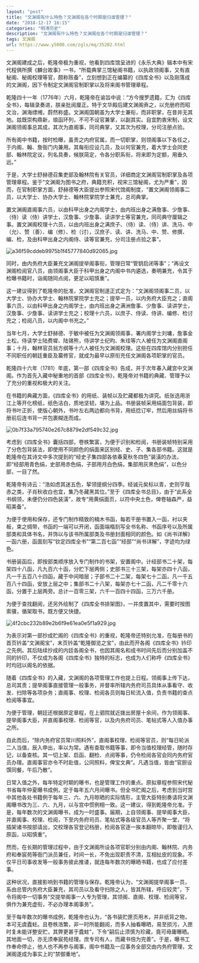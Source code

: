 ```yaml
---
layout: "post"
title: "文渊阁有什么特色？文渊阁在各个时期是归谁管理？"
date: "2018-12-17 16:15"
categories: "明清历史"
description: "文渊阁有什么特色？文渊阁在各个时期是归谁管理？"
tags: 文渊阁
url: https://www.y5000.com/zgls/mq/35202.html
---
```






文渊阁建成之后，乾隆帝极为重视，他看到四库馆呈进的《永乐大典》辑本中有宋代程俱所撰《麟台故事》一书，“所载典掌三馆秘阁书籍，以执政领阁事，又有直秘阁、秘阁校理等官，颇称赅备”，立刻想到正在编纂的《四库全书》以及刚落成的文渊阁，因下令制定文渊阁官制职掌以及将来阁书管理章程。

乾隆四十一年（1776年）六月，乾隆帝在谕旨中说：“方今搜罗遗籍，汇为《四库全书》，每辑录奏进，朕亲批阅厘正。特于文华殿后建文渊阁弆之，以充册府而昭文治，渊海缥缃，蔚然称盛。文渊阁国朝虽为大学士兼衔，而非职掌，在昔并无其地。兹既崇构鼎新，琅函环列，不可不设官兼掌，以副其实。自宜酌衷宋制，设文渊阁领阁事总其成，其次为直阁事，同司典掌，又其次为校理，分司注册点验。

所有阁中书籍，按时检曝，虽责之内府官属，而一切职掌，则领阁事以下各任之，于内阁、翰、詹衙门内兼用。其每衔应设几员，及以何官兼充，着大学士会同吏部、翰林院定议，列名具奏，候朕简定，令各分职系衔，将来即为定额，用垂久远。”

于是，大学士舒赫德召集吏部及翰林院有关官员，详细商定文渊阁官制职掌及各项管理章程。鉴于“文渊阁为图书之府，典籍充积，视宋三馆秘阁，尤为严重”，因而，在官制职掌方面，舒赫德等大臣提出参照宋代馆阁制度，“置文渊阁领阁事二员，以大学士、协办大学士、翰林院掌院学士兼充，总司典掌。

置文渊阁直阁事六员，以由科甲出身之内阁学士，由内班出身之满詹事、少詹事、（侍）读（侍）讲学士，汉詹事、少詹事、读讲学士等官兼充，同司典守厘辑之事。置文渊阁校理十六员，以由内班出身之满庶子、（侍）读、（侍）讲、洗马、中（允）、赞（善）、编（修）、检（讨），汉庶子、读、讲、洗马、中、赞、修撰、编、检，及由科甲出身之内阁侍、读等官兼充，分司注册点验之事”。

![a36f59cddeb9975b1f45777840d92065.jpg](https://img.y5000.com/uploads/allimg/181019/a36f59cddeb9975b1f45777840d92065.jpg)

同时，由内务府大臣兼充文渊阁提举阁事衔，管理日常“管钥启闭等事”；“再设文渊阁检阅官八员，由领阁事大臣于科甲出身之内阁中书内遴选，奏明兼充，令其于检曝书籍时，诣阁随同点阅，更足以昭慎重”。

这一建议得到了乾隆帝的批准，文渊阁官制遂正式定为：“文渊阁领阁事二员，以大学士、协办大学士、翰林院掌院学士充之；提举一员，以内务府大臣充之；直阁事六员，以由科甲出身之内阁学士，由内班出身之满洲詹事、少詹事、读讲学士，汉詹事、少詹事、读讲学士充之；校理十六员，以庶子、侍读、侍讲、编修、检讨充之；检阅八员，以内阁中书充之。”

当年七月，大学士舒赫德、于敏中被任为文渊阁领阁事，署内阁学士刘墉，詹事金士松，侍读学士陆费墀、陆锡熊，侍讲学士纪昀、朱珪等六人被任为文渊阁直阁事；十月，翰林官员翁方纲等十六人被任为文渊阁校理。这些在四库馆内分别担任不同职任的朝廷重臣及纂修官，就成为最早以原衔充任文渊阁各项职掌的官员。

乾隆四十六年（1781）年底，第一部《四库全书》告成，并于次年春入藏宫中文渊阁。作为首先入藏中秘重地的首部《四库全书》，乾隆帝对书籍的典藏、管理予以了充分的重视和极大的关注。

在书籍的典藏方面，《四库全书》的用纸、装帧以及贮藏都极为讲究。纸张选用浙江上等开化榜纸，纸色洁白，质地坚韧，堪为上品。书册装帧采用绢面包背装，即将书叶正折，使版心朝外，书叶左右两边都向书背，用纸捻订牢，然后用丝绢将书册前后连书背一并包裹糊连而成。

![0b7f33a795740e267c8879e2df549c32.jpg](https://img.y5000.com/uploads/allimg/181019/0b7f33a795740e267c8879e2df549c32.jpg)

考虑到《四库全书》囊括四部，卷帙繁富，为便于识别和检阅，书册装帧特别采用了分色包背装法，即使用不同颜色的绢面来区别经、史、子、集各部书籍。这就是乾隆帝在其诗文中多次提到的“经史子集四部各依春夏秋冬四色”装潢的办法，即“经部用青色绢，史部用赤色绢，子部用月白色绢，集部用灰黑色绢”，以色分部，一目了然。

乾隆帝有诗云：“浩如虑其迷五色，挈领提纲分四季。经诚元矣标以青，史则亨哉赤之类，子肖秋收白也宜，集乃冬藏黑其位。”至于《四库全书总目》，由于“此系全书纲领，未便仍分四色装潢”，故专“用黄绢面页，以符中央土色，俾卷轴森严，益昭美备”。

为便于使用和保存，还专门制作精致的楠木书函，每若干册书置入一函，衬以夹板，束之绸带，书函的一端可以开闭，函面端楷刻写全书名称、书函序号以及所属部类和具体书名，并饰以与该书所属部类及书册封面相同的颜色。如《尚书详解》一函六册，函面刻写“钦定四库全书”“第二百七函”“经部”“尚书详解”，字迹均为绿色。

书册装函后，即按部类顺序放入专门制作的书架，安置阁中。计经部书二十架，每架四十八函，凡九百六十函，分贮下层两侧；史部书三十三架，每架亦四十八函，凡一千五百八十四函，藏于中间暗层；子部书二十二架，每架七十二函，凡一千五百八十四函，安放上层之中；集部书二十八架，每架亦七十二函，凡二千零十六函，分置于上层两旁。总计一百零三架，六千一百四十四函，三万六千册。

为便于查找翻阅，还另外绘制了《四库全书排架图》，一并庋置其中，需要时按图索骥，循架取书，既方便又快捷。

![4f2cbc232b89e2b6f9e61ea0e5f1a929.jpg](https://img.y5000.com/uploads/allimg/181019/4f2cbc232b89e2b6f9e61ea0e5f1a929.jpg)

为表示对第一部抄成贮阁的《四库全书》的重视，乾隆帝还特别允准，在每册书的首页钤盖“文渊阁宝”，末页钤盖“乾隆御览之宝”，由此而开各阁《四库全书》钤印之先例。其后陆续抄成的内廷各阁全书，也因其阁名和成书时间先后而分别加盖不同的钤印，不仅成为各阁《四库全书》独特的标志，也成为人们称呼《四库全书》时均冠以阁名的依据。

随着《四库全书》的入藏，文渊阁的各项管理工作也提上日程。领阁事上传下达，总司其责；提举阁事直接管理一般事务，并督率所辖内务府司员具体从事看守、收发、扫除等各项杂务；直阁事、校理、检阅各员则每日轮流入值，负责书籍的查点检阅等事宜。

为便于管理，朝廷还根据原定章程，在上驷院就近拨出房屋十余间，作为领阁事、提举阁事大臣，并直阁事校理、检阅等官，以及内务府司员、笔帖式等人入值办事之所。

自此而后，“除内务府官员常川照料外”，直阁事校理、检阅等官员，则“每日轮派二人当值，辰入申出，率以为常。遇有查取书籍等事，即令当值校理经管，随时存记，以备查核。其一切上架、启函、翻检、点阅等事，仍令检阅各官会同内务府官员办理。直阁事官亦令不时赴值，公同照料，俾宝文典”。凡遇当值，皆由“官厨设馔同餐，午后乃散”。

日常入值之外，每年特定时期的曝书，也是管理工作的重点。原拟章程参照宋代秘书省每年仲夏曝书成例，定于每年五六月间曝书。但全书贮阁之后，考虑到当时宫中其他各处书籍例于每年三、六、九月晾晒的实际情形，主管大臣特别奏请将文渊阁曝书改为三、六、九月，以与宫中惯例相一致。这一建议，得到乾隆帝允准。于是，每年数次的文渊阁曝书，成为一时盛事。届期，上自领阁事、提举阁事大臣，并直阁事、校理、检阅，下至内务府司员、笔帖式等各级官员人等齐聚一堂，“将插架诸书按部请出，交校理各官登记档册，检阅各官逐一挨本翻晾毕，即敬谨归入原函，以昭慎重”。

然而，在长期的管理过程中，由于文渊阁所设各项官职分别由内阁、翰林院、内务府和奉宸苑等衙门派员兼任，时间一长，不免出现职责不清，互相扯皮的现象。不仅平日司事收发等一般事务彼此推诿，就连每年数次的曝晒书籍，也成了应付差事。

这种状况，直接影响到书籍的管理与保存。乾隆帝认为，“文渊阁提举阁事一员，系由总管内务府大臣兼充，其司员以及看守扫除之人，皆其所辖，呼应较灵”，下令将阁中一切事务“交提举阁事一人专为管理，其领阁、直阁、校理、检阅等官，俱作为兼充虚衔，不必办理本阁事务”。

至于每年数次的曝书成例，乾隆帝也认为，“各书装贮匣页用木，并非纸背之物，本可无虞蠹蛀。且卷帙浩繁，非一时所能翻阅，而多人抽看曝晒，易至损污，入匣时复未能详整安贮，其弊更甚于蠹蛀”，下令“嗣后止须慎为珍藏，竟可毋庸曝晒。其地面一切，亦无须奉宸苑经理。庶专司有人，而藏书倍为完善”。于是，曝书工作奉命停止，他人也不再参与阁事，阁中书籍及一应事务全部交由内务府管理，文渊阁遂成为事实上的“禁御重地”。
